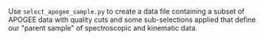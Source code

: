 Use `select_apogee_sample.py` to create a data file containing a subset of APOGEE data with quality cuts and some sub-selections applied that define our "parent sample" of spectroscopic and kinematic data.